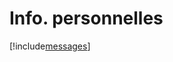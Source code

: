 # Info. personnelles

[!include[messages](infopersonnelles.messages.autogen.md)]


















































































